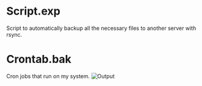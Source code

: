 # Script.exp
Script to automatically backup all the necessary files to another server with rsync.

# Crontab.bak
Cron jobs that run on my system.
![Output](https://imgur.com/a/R1V9xqF)

